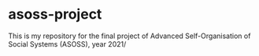# asoss-project
This is my repository for the final project of Advanced Self-Organisation of Social Systems (ASOSS), year 2021/

